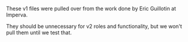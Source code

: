 These v1 files were pulled over from the work done by Eric Guillotin at Imperva.  

They should be unnecessary for v2 roles and functionality, but we won't pull them until we test that.
